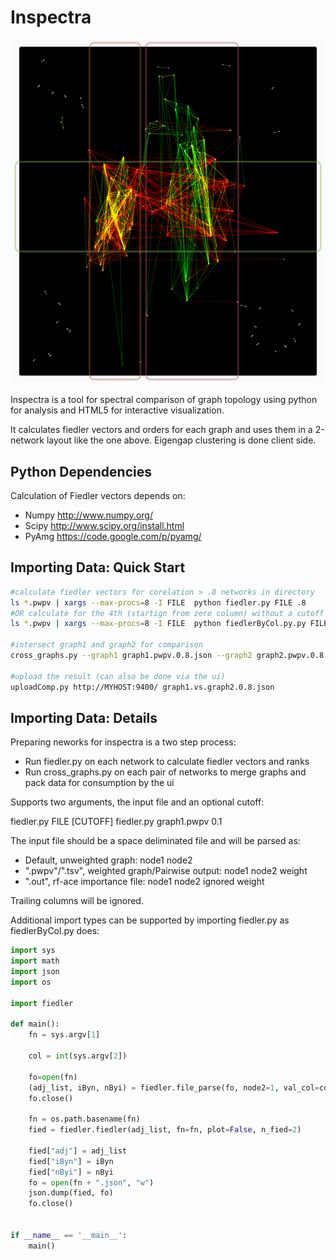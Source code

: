 Inspectra
==========

![Screen shot](inspectrascreenshot.png "A screen shot of the HTML5 visualization of comunities in two overlapping cancer graphs")

Inspectra is a tool for spectral comparison of graph topology using python for analysis and HTML5 for interactive visualization.

It calculates fiedler vectors and orders for each graph and uses them in a 2-network layout like the one above. Eigengap clustering
is done client side. 

Python Dependencies
----------------
Calculation of Fiedler vectors depends on:
* Numpy http://www.numpy.org/
* Scipy http://www.scipy.org/install.html
* PyAmg https://code.google.com/p/pyamg/

Importing Data: Quick Start
---------------
```bash
#calculate fiedler vectors for corelation > .8 networks in directory
ls *.pwpv | xargs --max-procs=8 -I FILE  python fiedler.py FILE .8
#OR calculate for the 4th (startign from zero column) without a cutoff
ls *.pwpv | xargs --max-procs=8 -I FILE  python fiedlerByCol.py.py FILE 4

#intersect graph1 and graph2 for comparison
cross_graphs.py --graph1 graph1.pwpv.0.8.json --graph2 graph2.pwpv.0.8.json --output graph1.vs.graph2.0.8.json

#upload the result (can also be done via the ui)
uploadComp.py http://MYHOST:9400/ graph1.vs.graph2.0.8.json

```

Importing Data: Details
-----------------

Preparing neworks for inspectra is a two step process:
* Run fiedler.py on each network to calculate fiedler vectors and ranks
* Run cross_graphs.py on each pair of networks to merge graphs and pack data for consumption by the ui

Supports two arguments, the input file and an optional cutoff:

fiedler.py FILE [CUTOFF]
fiedler.py graph1.pwpv 0.1

The input file should be a space deliminated file and will be parsed as:
* Default, unweighted graph: 
    node1	node2 
* ".pwpv"/".tsv", weighted graph/Pairwise output: 
    node1	node2	weight
* ".out", rf-ace importance file: 
    node1	node2	ignored	weight

Trailing columns will be ignored.

Additional import types can be supported by importing fiedler.py as fiedlerByCol.py does:

```python
import sys
import math
import json
import os

import fiedler

def main():
    fn = sys.argv[1]

    col = int(sys.argv[2])

    fo=open(fn)
    (adj_list, iByn, nByi) = fiedler.file_parse(fo, node2=1, val_col=col)
    fo.close()

    fn = os.path.basename(fn)
    fied = fiedler.fiedler(adj_list, fn=fn, plot=False, n_fied=2)
    
    fied["adj"] = adj_list
    fied["iByn"] = iByn
    fied["nByi"] = nByi
    fo = open(fn + ".json", "w")
    json.dump(fied, fo)
    fo.close()


if __name__ == '__main__':
    main()

```


